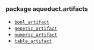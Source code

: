 ### package aqueduct.artifacts
* [`bool_artifact`](https://docs.aqueducthq.com/api-reference/sdk-reference/package-aqueduct/package-aqueduct.artifacts/aqueduct.artifacts.bool_artifact)
* [`generic_artifact`](https://docs.aqueducthq.com/api-reference/sdk-reference/package-aqueduct/package-aqueduct.artifacts/aqueduct.artifacts.generic_artifact)
* [`numeric_artifact`](https://docs.aqueducthq.com/api-reference/sdk-reference/package-aqueduct/package-aqueduct.artifacts/aqueduct.artifacts.numeric_artifact)
* [`table_artifact`](https://docs.aqueducthq.com/api-reference/sdk-reference/package-aqueduct/package-aqueduct.artifacts/aqueduct.artifacts.table_artifact)
